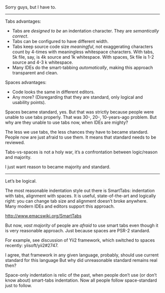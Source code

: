 Sorry guys, but I have to.

 * * *

Tabs advantages:

 * Tabs are _designed to be_ an indentation character. They are _semantically correct_.
 * Tabs can be configured to have different width.
 * Tabs keep source code size _meaningful_, not exaggerating characters count by 4-times with meaningless whitespace characters. With tabs, 5k file, say, is 4k source and 1k whitespace. With spaces, 5k file is 1-2 source and 4-3 k whitespace.
 * Many IDEs do the smart-tabbing _automatically_, making this approach transparent and clean.

Spaces advantages:

 * Code looks the same in different editors.
 * Any more? (Disregarding that they are standard, only logical and usability points).

Spaces became standard, yes. But that was strictly because people were unable to use tabs properly. That was 30-, 20-, 10-years-ago problem. But why are they unable to use tabs now, when IDEs are mighty?

The less we use tabs, the less chances they have to became standard. People now are just afraid to use them. It means that standard needs to be reviewed.

Tabs-vs-spaces is not a holy war, it’s a confrontation between logic/reason and majority.

I just want reason to became majority and standard.


 * * *


Let’s be logical.

The most reasonable indentation style out there is SmartTabs: indentation with tabs, alignment with spaces.
It is useful, state-of-the-art and logically right: you can change tab size and alignment doesn’t broke anywhere.
Many modern IDEs and editors support this approach.

http://www.emacswiki.org/SmartTabs

But now, _vast majority_ of people are _afraid_ to use smart tabs even though it is very reasonable approach. Just because spaces are PSR-2 standard.

For example, see discussion of Yii2 framework, which switched to spaces recently:
yiisoft/yii2#2747.

I agree, that framework in any given language, probably, should use current standard for this language
But why did unreasonable standard remains real then?

Space-only indentation is relic of the past, when people don’t use (or don’t know about) smart-tabs indentation.
Now all people follow space-standard just to follow.
